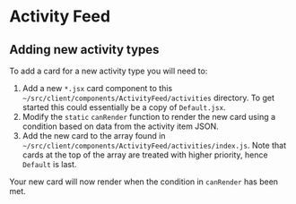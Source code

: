 # Activity Feed

## Adding new activity types

To add a card for a new activity type you will need to:
 
 1. Add a new `*.jsx` card component to this `~/src/client/components/ActivityFeed/activities` directory. To get started this could essentially be a copy of `Default.jsx`.
 2. Modify the `static` `canRender` function to render the new card using a condition based on data from the activity item JSON.
 3. Add the new card to the array found in `~/src/client/components/ActivityFeed/activities/index.js`. Note that cards at the top of the array are treated with higher priority, hence `Default` is last.
 
 Your new card will now render when the condition in `canRender` has been met.
 
